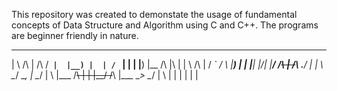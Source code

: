 This repository was created to demonstate the usage of fundamental concepts of Data Structure and Algorithm using C and C++.
The programs are beginner friendly in nature.

 __       ___          __  ___  __        __  ___       __   ___               __                __   __   __    ___            
|  \  /\   |   /\     /__`  |  |__) |  | /  `  |  |  | |__) |__      /\  |\ | |  \     /\  |    / _` /  \ |__) |  |  |__|  |\/| 
|__/ /~~\  |  /~~\    .__/  |  |  \ \__/ \__,  |  \__/ |  \ |___    /~~\ | \| |__/    /~~\ |___ \__> \__/ |  \ |  |  |  |  |  | 
                                                                                                                                
